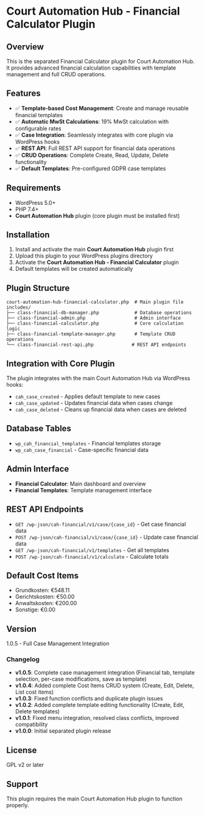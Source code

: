 # Court Automation Hub - Financial Calculator Plugin

## Overview
This is the separated Financial Calculator plugin for Court Automation Hub. It provides advanced financial calculation capabilities with template management and full CRUD operations.

## Features
- ✅ **Template-based Cost Management**: Create and manage reusable financial templates
- ✅ **Automatic MwSt Calculations**: 19% MwSt calculation with configurable rates
- ✅ **Case Integration**: Seamlessly integrates with core plugin via WordPress hooks
- ✅ **REST API**: Full REST API support for financial data operations
- ✅ **CRUD Operations**: Complete Create, Read, Update, Delete functionality
- ✅ **Default Templates**: Pre-configured GDPR case templates

## Requirements
- WordPress 5.0+
- PHP 7.4+
- **Court Automation Hub** plugin (core plugin must be installed first)

## Installation
1. Install and activate the main **Court Automation Hub** plugin first
2. Upload this plugin to your WordPress plugins directory
3. Activate the **Court Automation Hub - Financial Calculator** plugin
4. Default templates will be created automatically

## Plugin Structure
```
court-automation-hub-financial-calculator.php  # Main plugin file
includes/
├── class-financial-db-manager.php             # Database operations
├── class-financial-admin.php                  # Admin interface
├── class-financial-calculator.php             # Core calculation logic
├── class-financial-template-manager.php       # Template CRUD operations
└── class-financial-rest-api.php              # REST API endpoints
```

## Integration with Core Plugin
The plugin integrates with the main Court Automation Hub via WordPress hooks:
- `cah_case_created` - Applies default template to new cases
- `cah_case_updated` - Updates financial data when cases change
- `cah_case_deleted` - Cleans up financial data when cases are deleted

## Database Tables
- `wp_cah_financial_templates` - Financial templates storage
- `wp_cah_case_financial` - Case-specific financial data

## Admin Interface
- **Financial Calculator**: Main dashboard and overview
- **Financial Templates**: Template management interface

## REST API Endpoints
- `GET /wp-json/cah-financial/v1/case/{case_id}` - Get case financial data
- `POST /wp-json/cah-financial/v1/case/{case_id}` - Update case financial data
- `GET /wp-json/cah-financial/v1/templates` - Get all templates
- `POST /wp-json/cah-financial/v1/calculate` - Calculate totals

## Default Cost Items
- Grundkosten: €548.11
- Gerichtskosten: €50.00
- Anwaltskosten: €200.00
- Sonstige: €0.00

## Version
1.0.5 - Full Case Management Integration

### Changelog
- **v1.0.5**: Complete case management integration (Financial tab, template selection, per-case modifications, save as template)
- **v1.0.4**: Added complete Cost Items CRUD system (Create, Edit, Delete, List cost items)  
- **v1.0.3**: Fixed function conflicts and duplicate plugin issues
- **v1.0.2**: Added complete template editing functionality (Create, Edit, Delete templates)
- **v1.0.1**: Fixed menu integration, resolved class conflicts, improved compatibility
- **v1.0.0**: Initial separated plugin release

## License
GPL v2 or later

## Support
This plugin requires the main Court Automation Hub plugin to function properly.